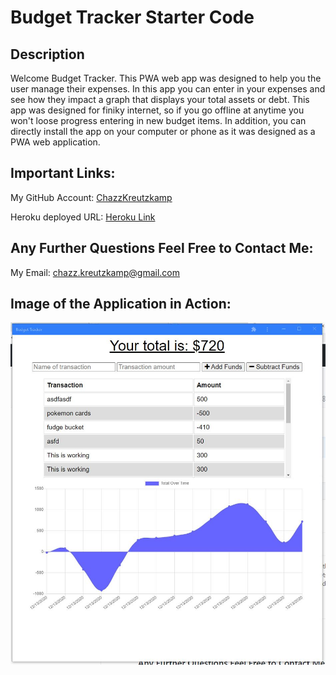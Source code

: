 # Budget Tracker Starter Code
## Description

Welcome Budget Tracker. This PWA web app was designed to help you the user manage their expenses. In this app you can enter in your expenses and see how they impact a graph that displays your total assets or debt. This app was designed for finiky internet, so if you go offline at anytime you won't loose progress entering in new budget items. In addition, you can directly install the app on your computer or phone as it was designed as a PWA web application.

## Important Links:

My GitHub Account: [ChazzKreutzkamp](https://github.com/ChazzKreutzkamp)

Heroku deployed URL: [Heroku Link](https://fierce-caverns-72769.herokuapp.com/)

## Any Further Questions Feel Free to Contact Me:

My Email: chazz.kreutzkamp@gmail.com

## Image of the Application in Action:

![al text](https://github.com/ChazzKreutzkamp/budget-tracker-project-19/blob/main/readme-img/app.JPG)
